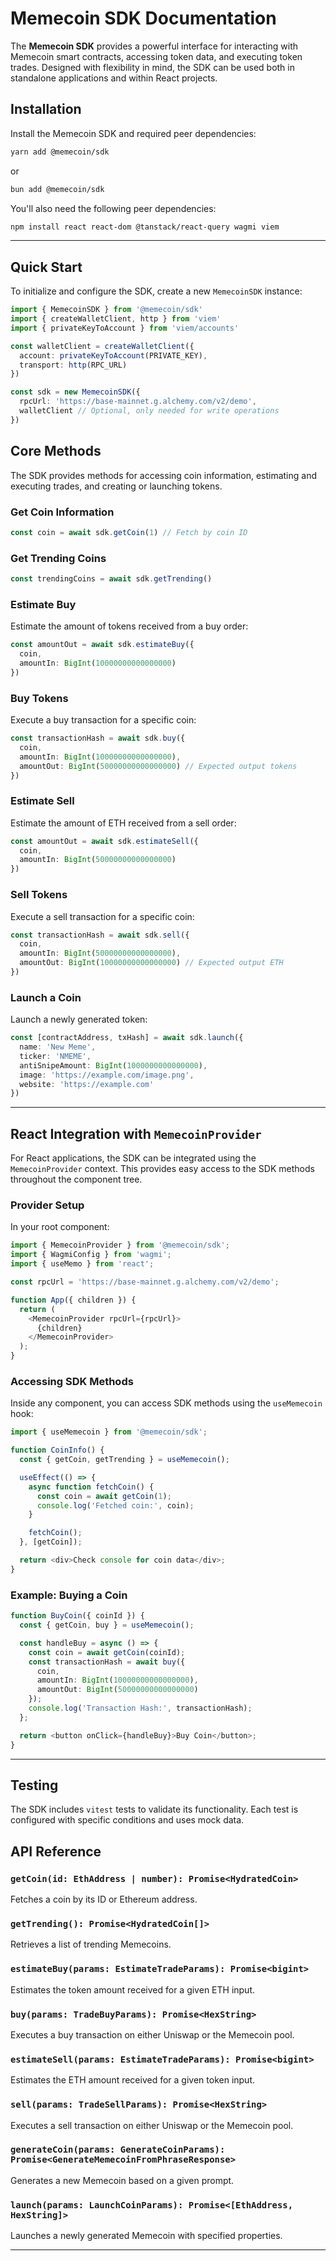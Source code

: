 # Memecoin SDK Documentation

The **Memecoin SDK** provides a powerful interface for interacting with Memecoin smart contracts, accessing token data, and executing token trades. Designed with flexibility in mind, the SDK can be used both in standalone applications and within React projects.

## Installation

Install the Memecoin SDK and required peer dependencies:

```bash
yarn add @memecoin/sdk
```

or

```bash
bun add @memecoin/sdk
```

You'll also need the following peer dependencies:

```bash
npm install react react-dom @tanstack/react-query wagmi viem
```

---

## Quick Start

To initialize and configure the SDK, create a new `MemecoinSDK` instance:

```typescript
import { MemecoinSDK } from '@memecoin/sdk'
import { createWalletClient, http } from 'viem'
import { privateKeyToAccount } from 'viem/accounts'

const walletClient = createWalletClient({
  account: privateKeyToAccount(PRIVATE_KEY),
  transport: http(RPC_URL)
})

const sdk = new MemecoinSDK({
  rpcUrl: 'https://base-mainnet.g.alchemy.com/v2/demo',
  walletClient // Optional, only needed for write operations
})
```

## Core Methods

The SDK provides methods for accessing coin information, estimating and executing trades, and creating or launching tokens.

### Get Coin Information

```typescript
const coin = await sdk.getCoin(1) // Fetch by coin ID
```

### Get Trending Coins

```typescript
const trendingCoins = await sdk.getTrending()
```

### Estimate Buy

Estimate the amount of tokens received from a buy order:

```typescript
const amountOut = await sdk.estimateBuy({
  coin,
  amountIn: BigInt(10000000000000000)
})
```

### Buy Tokens

Execute a buy transaction for a specific coin:

```typescript
const transactionHash = await sdk.buy({
  coin,
  amountIn: BigInt(10000000000000000),
  amountOut: BigInt(50000000000000000) // Expected output tokens
})
```

### Estimate Sell

Estimate the amount of ETH received from a sell order:

```typescript
const amountOut = await sdk.estimateSell({
  coin,
  amountIn: BigInt(50000000000000000)
})
```

### Sell Tokens

Execute a sell transaction for a specific coin:

```typescript
const transactionHash = await sdk.sell({
  coin,
  amountIn: BigInt(50000000000000000),
  amountOut: BigInt(10000000000000000) // Expected output ETH
})
```

### Launch a Coin

Launch a newly generated token:

```typescript
const [contractAddress, txHash] = await sdk.launch({
  name: 'New Meme',
  ticker: 'NMEME',
  antiSnipeAmount: BigInt(1000000000000000),
  image: 'https://example.com/image.png',
  website: 'https://example.com'
})
```

---

## React Integration with `MemecoinProvider`

For React applications, the SDK can be integrated using the `MemecoinProvider` context. This provides easy access to the SDK methods throughout the component tree.

### Provider Setup

In your root component:

```typescript
import { MemecoinProvider } from '@memecoin/sdk';
import { WagmiConfig } from 'wagmi';
import { useMemo } from 'react';

const rpcUrl = 'https://base-mainnet.g.alchemy.com/v2/demo';

function App({ children }) {
  return (
    <MemecoinProvider rpcUrl={rpcUrl}>
      {children}
    </MemecoinProvider>
  );
}
```

### Accessing SDK Methods

Inside any component, you can access SDK methods using the `useMemecoin` hook:

```typescript
import { useMemecoin } from '@memecoin/sdk';

function CoinInfo() {
  const { getCoin, getTrending } = useMemecoin();

  useEffect(() => {
    async function fetchCoin() {
      const coin = await getCoin(1);
      console.log('Fetched coin:', coin);
    }

    fetchCoin();
  }, [getCoin]);

  return <div>Check console for coin data</div>;
}
```

### Example: Buying a Coin

```typescript
function BuyCoin({ coinId }) {
  const { getCoin, buy } = useMemecoin();

  const handleBuy = async () => {
    const coin = await getCoin(coinId);
    const transactionHash = await buy({
      coin,
      amountIn: BigInt(10000000000000000),
      amountOut: BigInt(50000000000000000)
    });
    console.log('Transaction Hash:', transactionHash);
  };

  return <button onClick={handleBuy}>Buy Coin</button>;
}
```

---

## Testing

The SDK includes `vitest` tests to validate its functionality. Each test is configured with specific conditions and uses mock data.

## API Reference

### `getCoin(id: EthAddress | number): Promise<HydratedCoin>`

Fetches a coin by its ID or Ethereum address.

### `getTrending(): Promise<HydratedCoin[]>`

Retrieves a list of trending Memecoins.

### `estimateBuy(params: EstimateTradeParams): Promise<bigint>`

Estimates the token amount received for a given ETH input.

### `buy(params: TradeBuyParams): Promise<HexString>`

Executes a buy transaction on either Uniswap or the Memecoin pool.

### `estimateSell(params: EstimateTradeParams): Promise<bigint>`

Estimates the ETH amount received for a given token input.

### `sell(params: TradeSellParams): Promise<HexString>`

Executes a sell transaction on either Uniswap or the Memecoin pool.

### `generateCoin(params: GenerateCoinParams): Promise<GenerateMemecoinFromPhraseResponse>`

Generates a new Memecoin based on a given prompt.

### `launch(params: LaunchCoinParams): Promise<[EthAddress, HexString]>`

Launches a newly generated Memecoin with specified properties.

---
